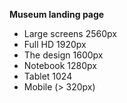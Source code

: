 <b>Museum landing page</b>

- Large screens 2560px
- Full HD 1920px
- The design 1600px
- Notebook 1280px
- Tablet 1024
- Mobile (> 320px)
